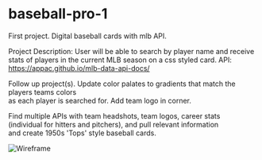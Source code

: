 # baseball-pro-1
First project. Digital baseball cards with mlb API.

Project Description: User will be able to search by player name and receive stats of players in the current MLB season on a css styled card. 
API: https://appac.github.io/mlb-data-api-docs/ 







Follow up project(s).
Update color palates to gradients that match the players teams colors <br>
as each player is searched for. Add team logo in corner.

Find multiple APIs with team headshots, team logos, career stats <br>
(individual for hitters and pitchers), and pull relevant information <br>
and create 1950s 'Tops' style baseball cards. 

![Wireframe](https://i.imgur.com/Fqccnbb.png)

